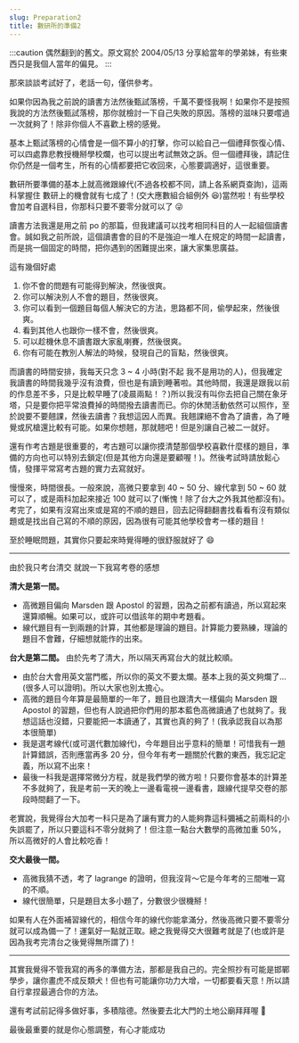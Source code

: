 ```yaml
---
slug: Preparation2
title: 數研所的準備2
---
```


:::caution
偶然翻到的舊文。原文寫於 2004/05/13 分享給當年的學弟妹，有些東西只是我個人當年的偏見。
:::

那來談談考試好了，老話一句，僅供參考。

如果你因為我之前說的讀書方法然後甄試落榜，千萬不要怪我啊！如果你不是按照我說的方法然後甄試落榜，那你就檢討一下自己失敗的原因。落榜的滋味只要嚐過一次就夠了！除非你個人不喜歡上榜的感覺。

基本上甄試落榜的心情會是一個不算小的打擊，你可以給自己一個禮拜恢復心情、可以四處靠悲教授機掰學校爛，也可以提出考試無效之訴。但一個禮拜後，請記住你仍然是一個考生，所有的心情都要把它收回來，心態要調適好，這很重要。

數研所要準備的基本上就高微跟線代(不過各校都不同，請上各系網頁查詢)，這兩科掌握住 數研上的機會就有七成了！(交大應數組合組例外 😆)當然啦！有些學校會加考自選科目，你那科只要不要零分就可以了 😜

讀書方法我還是用之前 po 的那篇，但我建議可以找考相同科目的人一起組個讀書會。誠如我之前所說，這個讀書會的目的不是強迫一堆人在規定的時間一起讀書，而是挑一個固定的時間，把你遇到的困難提出來，讓大家集思廣益。

這有幾個好處

1. 你不會的問題有可能得到解決，然後很爽。
2. 你可以解決別人不會的題目，然後很爽。
3. 你可以看到一個題目每個人解決它的方法，思路都不同，偷學起來，然後很爽。
4. 看到其他人也跟你一樣不會，然後很爽。
5. 可以趁機休息不讀書跟大家亂喇賽，然後很爽。
6. 你有可能在教別人解法的時候，發現自己的盲點，然後很爽。

而讀書的時間安排，我每天只念 3 ~ 4 小時(對不起 我不是用功的人)，但我確定我讀書的時間我幾乎沒有浪費，但也是有讀到睡著啦。其他時間，我還是跟我以前的作息差不多，只是比較早睡了(凌晨兩點！？)所以我沒有叫你去把自己關在象牙塔，只是要你把平常浪費掉的時間撥去讀書而已。你的休閒活動依然可以照作，至於說要不要翹課，然後去讀書？我想這因人而異。我翹課絕不會為了讀書，為了睡覺或尻槍還比較有可能。如果你想翹，那就翹吧！但是別讓自己被二一就好。

還有作考古題是很重要的，考古題可以讓你摸清楚那個學校喜歡什麼樣的題目，準備的方向也可以特別去鎖定(但是其他方向還是要顧喔！)。然後考試時請放鬆心情，發揮平常寫考古題的實力去寫就好。

慢慢來，時間很長。一般來說，高微只要拿到 40 ~ 50 分、線代拿到 50 ~ 60 就可以了，或是兩科加起來接近 100 就可以了(慚愧！除了台大之外我其他都沒有)。考完了，如果有沒寫出來或是寫的不順的題目，回去記得翻翻書找看看有沒有類似題或是找出自己寫的不順的原因，因為很有可能其他學校會考一樣的題目！

至於睡眠問題，其實你只要起來時覺得睡的很舒服就好了 😄

----

由於我只考台清交 就說一下我寫考卷的感想

**清大是第一間。**
+ 高微題目偏向 Marsden 跟 Apostol 的習題，因為之前都有讀過，所以寫起來還算順暢。如果可以，或許可以借該年的期中考題看。
+ 線代題目有一到兩題的計算，其他都是理論的題目。計算能力要熟練，理論的題目不會難，仔細想就能作的出來。

**台大是第二間。**
由於先考了清大，所以隔天再寫台大的就比較順。
+ 由於台大會用英文當門檻，所以你的英文不要太爛。基本上我的英文夠爛了...(很多人可以證明)。所以大家也別太擔心。
+ 高微的題目今年算是最簡單的一年了，題目也跟清大一樣偏向 Marsden 跟 Apostol 的習題，但也有人說過把你們用的那本藍色高微讀通了也就夠了。我想這話也沒錯，只要能把一本讀通了，其實也真的夠了！(我承認我自以為那本很簡單)
+ 我是選考線代(或可選代數加線代)，今年題目出乎意料的簡單！可惜我有一題計算錯誤，否則應當再多 20 分，但今年有考一題關於代數的東西，我忘記定義，所以寫不出來！
+ 最後一科我是選擇常微分方程，就是我們學的微方啦！只要你會基本的計算差不多就夠了，我是考前一天的晚上一邊看電視一邊看書，跟線代提早交卷的那段時間翻了一下。

老實說，我覺得台大加考一科只是為了讓有實力的人能夠靠這科彌補之前兩科的小失誤罷了，所以只要這科不零分就夠了！但注意一點台大數學的高微加重 50%，所以高微好的人會比較吃香！

**交大最後一間。**
+ 高微我猜不透，考了 lagrange 的證明，但我沒背～它是今年考的三間唯一寫的不順。
+ 線代很簡單，只是題目太多小題了，分數很少很機掰！

如果有人在外面補習線代的，相信今年的線代你能拿滿分，然後高微只要不要零分就可以成為備一了！運氣好一點就正取。總之我覺得交大很難考就是了(也或許是因為我考完清台之後覺得無所謂了)！

----

其實我覺得不管我寫的再多的準備方法，那都是我自己的。完全照抄有可能是邯鄲學步，讓你畫虎不成反類犬！但也有可能讓你功力大增，一切都要看天意！所以請自行拿捏最適合你的方法。

還有考試前記得多做好事，多積陰德。然後要去北大門的土地公廟拜拜喔 🤭

最後最重要的就是你心態調整，有心才能成功